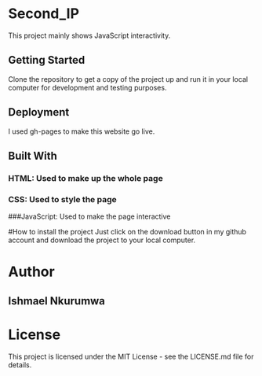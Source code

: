 # Second_IP
 This project mainly shows JavaScript interactivity.

## Getting Started
 Clone the repository to get a copy of the project up and run it in your local computer for development and testing purposes.

## Deployment
 I used gh-pages to make this website go live.

## Built With
### HTML: Used to make up the whole page
### CSS: Used to style the page
###JavaScript: Used to make the page interactive

#How to install the project
 Just click on the download button in my github account and download the project to your local computer.

# Author
## Ishmael Nkurumwa

# License
 This project is licensed under the MIT License - see the LICENSE.md file for details.